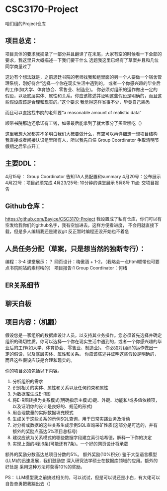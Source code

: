 # CSC3170-Project
咱们组的Project仓库

## 项目总览：
项目具体的要求我摘录了一部分并且翻译了在末尾，大家有空的时候看一下全部的要求，我这里只大概描述一下我们要干什么
选题我这里已经有了草案并且和几位同学商量过了

这边有个想法就是，之前思廷书院的老师找我和组里面的另一个人要做一个宿舍管理系统，刚好符合“选择一个你在现实生活中遇到的，
或者一个你感兴趣的毕业后的工作(如大学、体育协会、零售业、制造业)。
你必须对组织的运作做出一定的假设，以及底层实体、属性和关系。你应该陈述并证明这些假设是明确的，而且这些假设应该是合理和现实的。”这个要求
我觉得这样省事不少，毕竟自己熟悉

而且可以直接找书院的老师要“a reasonable amount of realistic data”

顺带书院那边还承诺有工钱，如果最后能拿到了就大家分了买雪糕吃（）

这里我想大家都差不多明白我们大概要做什么，有空可以再详细想一想项目结构
我直接或者间接认识组里所有人，所以我先自任 Group Coordinator
争取清明节假期之后早点开工


## 主要DDL：
4月15号： Group Coordinator 告知TA人员配置和summary
4月20号：公布展示
4月22号：项目必须完成
4月23/25号: 10分钟的课堂展示
5月8号 11点: 交项目报告


## Github仓库：
https://github.com/Bayice/CSC3170-Project
我设置成了私有仓库，你们可以有空发给我你们的github名字，我有空加进去，这样方便看进度，
不会用就直接下载，但是多人编辑我还是建议git
反正暂时编程还没开始也不着急


## 人员任务分配（草案，只是想当然的独断专行）：
编程：3-4
课堂展示：？
网页设计：梅傲涵 + 1-2，（我略会一点html顺带也可要点书院网站的素材啥的）
项目报告:1
 Group Coordinator：何绪

## ER关系细节



## 聊天白板 






## 项目内容：（机翻）
假设您是一家组织的数据库设计人员，以支持其业务操作。您必须首先选择并确定组织的确切性质。你可以选择一个你在现实生活中遇到的，或者一个你感兴趣的毕业后的工作(如大学、体育协会、零售业、制造业)。
你必须对组织的运作做出一定的假设，以及底层实体、属性和关系。
你应该陈述并证明这些假设是明确的，而且这些假设应该是合理和现实的。

你的项目必须包括以下内容。
1.  分析组织的需求
2.  识别相关的实体、属性和关系以及任何约束和属性
3.  为数据库生成E-R图
4.  将E-R图转换为关系模式(明确指示主模式)键、外键、功能和/或多值依赖项，以及证明你的设计是良好的、规范的形式)
5.  用合理数量的实际数据填充模式
6.  生成关于这些关系的示例SQL查询，用于日常实践业务及活动
7.  对分析或数据的这些关系生成示例SQL查询采矿性质(这部分是可选的，并有额外的奖励点高达5%项目总标号)
8.  建议应该为关系模式的哪些数据字段建立索引哈希德，解释一下你的决定
9.  实现上面的4到6条(可能还有7条)。一个好的网页设计将承载

额外的奖励分数高达总项目分数的5%。
额外奖励(10%积分)
鉴于大型语言模型(LLM)的迅速发展，我们鼓励您
深入研究法学硕士在数据库领域的应用。额外的好处是
采用这种方法将获得10%的奖励。

PS：
LLM模型我之前搞过相关的，可以试试，但是可以说还是小白，有大佬可以自告奋勇把我踹出去（）
